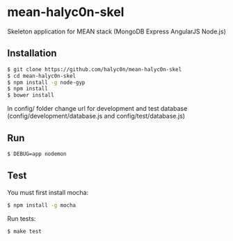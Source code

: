 # mean-halyc0n-skel

Skeleton application for MEAN stack (MongoDB Express AngularJS Node.js)

## Installation

```bash
$ git clone https://github.com/halyc0n/mean-halyc0n-skel
$ cd mean-halyc0n-skel
$ npm install -g node-gyp
$ npm install
$ bower install
```
In config/ folder change url for development and test database (config/development/database.js and config/test/database.js)

## Run

```bash
$ DEBUG=app nodemon
```

## Test

You must first install mocha:
```bash
$ npm install -g mocha
```

Run tests:
```bash
$ make test
```
